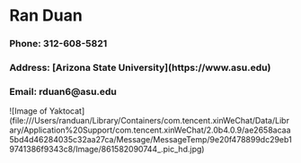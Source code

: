 <h1> Ran Duan </h1>
  <h3> Phone: 312-608-5821 </h3>
  <h3> Address:
  [Arizona State University](https://www.asu.edu) </h3>
  <h3> Email: rduan6@asu.edu </h3>
  
  ![Image of Yaktocat]
 (file:///Users/randuan/Library/Containers/com.tencent.xinWeChat/Data/Library/Application%20Support/com.tencent.xinWeChat/2.0b4.0.9/ae2658acaa5bd4d46284035c32aa27ca/Message/MessageTemp/9e20f478899dc29eb19741386f9343c8/Image/861582090744_.pic_hd.jpg)
 
 
  
  
